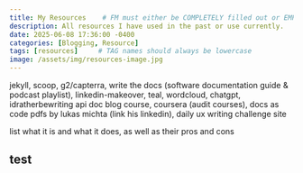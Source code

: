 ```yaml
---
title: My Resources    # FM must either be COMPLETELY filled out or EMPTY between the lines for site to not break
description: All resources I have used in the past or use currently.
date: 2025-06-08 17:36:00 -0400
categories: [Blogging, Resource]
tags: [resources]     # TAG names should always be lowercase
image: /assets/img/resources-image.jpg
---
```


jekyll, scoop, g2/capterra, write the docs (software documentation guide & podcast playlist), linkedin-makeover, teal, wordcloud, chatgpt, idratherbewriting api doc blog course, coursera (audit courses), docs as code pdfs by lukas michta (link his linkedin), daily ux writing challenge site

list what it is and what it does, as well as their pros and cons

## test